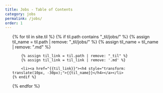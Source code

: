 ```yaml
---
title: Jobs - Table of Contents
category: jobs
permalink: /jobs/
order: 1
---
```


<div>
<ul>
{% for til in site.til %}
    {% if til.path contains "_til/jobs/" %}
        {% assign til_name = til.path | remove: "_til/jobs/" %}
        {% assign til_name = til_name | remove: ".md" %}

        {% assign til_link = til.path | remove: "_til" %}
        {% assign til_link = til_link | remove: '.md' %}

        <li><a href="{{til_link}}"><h4 style="transform: translate(10px, -30px);">{{til_name}}</h4></a></li>
    {% endif %}
{% endfor %}
<ul>
